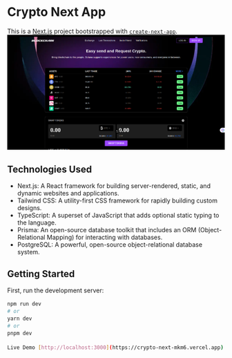 # Crypto Next App

This is a [Next.js](https://nextjs.org/) project bootstrapped with [`create-next-app`](https://github.com/vercel/next.js/tree/canary/packages/create-next-app).
![Alt text](image-4.png)
## Technologies Used

- Next.js: A React framework for building server-rendered, static, and dynamic websites and applications.
- Tailwind CSS: A utility-first CSS framework for rapidly building custom designs.
- TypeScript: A superset of JavaScript that adds optional static typing to the language.
- Prisma: An open-source database toolkit that includes an ORM (Object-Relational Mapping) for interacting with databases.
- PostgreSQL: A powerful, open-source object-relational database system.

## Getting Started

First, run the development server:

```bash
npm run dev
# or
yarn dev
# or
pnpm dev

Live Demo [http://localhost:3000](https://crypto-next-mkm6.vercel.app) with your browser to see the result.